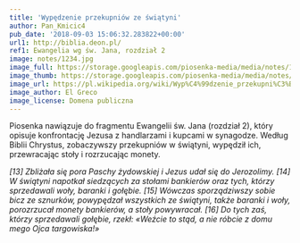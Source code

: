 ```yaml
---
title: 'Wypędzenie przekupniów ze świątyni'
author: Pan_Kmicic4
pub_date: '2018-09-03 15:06:32.283822+00:00'
url1: http://biblia.deon.pl/
ref1: Ewangelia wg św. Jana, rozdział 2
image: notes/1234.jpg
image_full: https://storage.googleapis.com/piosenka-media/media/notes/1234.jpg
image_thumb: https://storage.googleapis.com/piosenka-media/media/notes/1234.jpg.0x300_q85_upscale.jpg
image_url: https://pl.wikipedia.org/wiki/Wyp%C4%99dzenie_przekupni%C3%B3w_ze_%C5%9Bwi%C4%85tyni_(obraz_El_Greca_z_1575)#/media/File:El_Greco_(Domenikos_Theotokopoulos)_-_Christ_Driving_the_Money_Changers_from_th
image_author: El Greco
image_license: Domena publiczna
---
```


Piosenka nawiązuje do fragmentu Ewangelii św. Jana \(rozdział 2\), który opisuje konfrontację Jezusa z handlarzami i kupcami w synagodze. Według Biblii Chrystus, zobaczywszy przekupniów w świątyni, wypędził ich, przewracając stoły i rozrzucając monety.

_\[13\] Zbliżała się pora Paschy żydowskiej i Jezus udał się do Jerozolimy.       \[14\] W świątyni napotkał siedzących za stołami bankierów oraz tych, którzy sprzedawali woły, baranki i gołębie. \[15\] Wówczas sporządziwszy sobie bicz ze sznurków, powypędzał wszystkich ze świątyni, także baranki i woły, porozrzucał monety bankierów, a stoły powywracał. \[16\] Do tych zaś, którzy sprzedawali gołębie, rzekł: «Weźcie to stąd, a nie róbcie z domu mego Ojca targowiska!»_